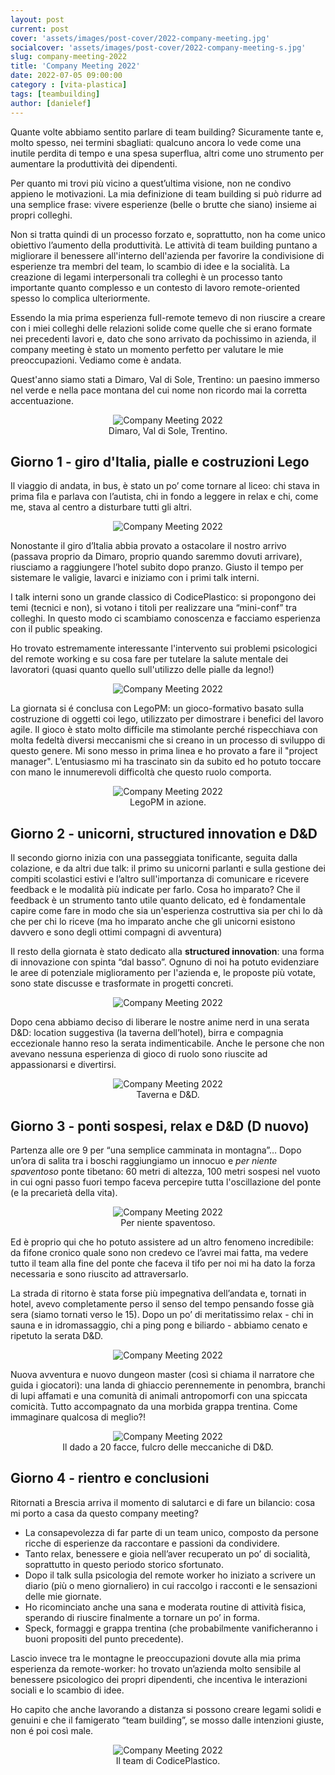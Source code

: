 ```yaml
---
layout: post
current: post
cover: 'assets/images/post-cover/2022-company-meeting.jpg'
socialcover: 'assets/images/post-cover/2022-company-meeting-s.jpg'
slug: company-meeting-2022
title: 'Company Meeting 2022'
date: 2022-07-05 09:00:00
category : [vita-plastica]
tags: [teambuilding]
author: [danielef]
---
```


<div class="post-intro">
Quante volte abbiamo sentito parlare di team building? Sicuramente tante e, molto spesso, nei termini sbagliati: qualcuno ancora lo vede come una inutile perdita di tempo e una spesa superflua, altri come uno strumento per aumentare la produttività dei dipendenti.
</div>

Per quanto mi trovi più vicino a quest’ultima visione, non ne condivo appieno le motivazioni.
La mia definizione di team building si può ridurre ad una semplice frase: vivere esperienze (belle o brutte che siano) insieme ai propri colleghi.

Non si tratta quindi di un processo forzato e, soprattutto, non ha come unico obiettivo l’aumento della produttività. Le attività di team building puntano a migliorare il benessere all'interno dell'azienda per favorire la condivisione di esperienze tra membri del team, lo scambio di idee e la socialità.
La creazione di legami interpersonali tra colleghi è un processo tanto importante quanto complesso e un contesto di lavoro remote-oriented spesso lo complica ulteriormente.

Essendo la mia prima esperienza full-remote temevo di non riuscire a creare con i miei colleghi delle relazioni solide come quelle che si erano formate nei precedenti lavori e, dato che sono arrivato da pochissimo in azienda, il company meeting è stato un momento perfetto per valutare le mie preoccupazioni. Vediamo come è andata.

Quest'anno siamo stati a Dimaro, Val di Sole, Trentino: un paesino immerso nel verde e nella pace montana del cui nome non ricordo mai la corretta accentuazione.

<figure style="text-align:center"><img src="/assets/images/post-content/company-meeting-2022/company-meeting_dimaro.jpg" alt="Company Meeting 2022" />
    <figcaption>Dimaro, Val di Sole, Trentino.</figcaption>
</figure>


## Giorno 1 - giro d'Italia, pialle e costruzioni Lego

Il viaggio di andata, in bus, è stato un po’ come tornare al liceo: chi stava in prima fila e parlava con l’autista, chi in fondo a leggere in relax e chi, come me, stava al centro a disturbare tutti gli altri.

<figure style="text-align:center"><img src="/assets/images/post-content/company-meeting-2022/company-meeting_s_002.png" alt="Company Meeting 2022" />
</figure>

Nonostante il giro d’Italia abbia provato a ostacolare il nostro arrivo (passava proprio da Dimaro, proprio quando saremmo dovuti arrivare), riusciamo a raggiungere l’hotel subito dopo pranzo. Giusto il tempo per sistemare le valigie, lavarci e iniziamo con i primi talk interni.

I talk interni sono un grande classico di CodicePlastico: si propongono dei temi (tecnici e non), si votano i titoli per realizzare una “mini-conf” tra colleghi. In questo modo ci scambiamo conoscenza e facciamo esperienza con il public speaking.

Ho trovato estremamente interessante l'intervento sui problemi psicologici del remote working e su cosa fare per tutelare la salute mentale dei lavoratori (quasi quanto quello sull'utilizzo delle pialle da legno!)

<figure style="text-align:center"><img src="/assets/images/post-content/company-meeting-2022/company-meeting_s_001.png" alt="Company Meeting 2022" />
</figure>

La giornata si é conclusa con LegoPM: un gioco-formativo basato sulla costruzione di oggetti coi lego, utilizzato per dimostrare i benefici del lavoro agile.
Il gioco è stato molto difficile ma stimolante perché rispecchiava con molta fedeltà diversi meccanismi che si creano in un processo di sviluppo di questo genere.
Mi sono messo in prima linea e ho provato a fare il "project manager". L’entusiasmo mi ha trascinato sin da subito ed ho potuto toccare con mano le innumerevoli difficoltà che questo ruolo comporta.

<figure style="text-align:center"><img src="/assets/images/post-content/company-meeting-2022/company-meeting_lego.jpg" alt="Company Meeting 2022" />
    <figcaption>LegoPM in azione.</figcaption>
</figure>


## Giorno 2 - unicorni, structured innovation e D&D

Il secondo giorno inizia con una passeggiata tonificante, seguita dalla colazione, e da altri due talk: il primo su unicorni parlanti e sulla gestione dei compiti scolastici estivi e l’altro sull'importanza di comunicare e ricevere feedback e le modalità più indicate per farlo.
Cosa ho imparato? Che il feedback è un strumento tanto utile quanto delicato, ed è fondamentale capire come fare in modo che sia un'esperienza costruttiva sia per chi lo dà che per chi lo riceve (ma ho imparato anche che gli unicorni esistono davvero e sono degli ottimi compagni di avventura)

Il resto della giornata è stato dedicato alla **structured innovation**: una forma di innovazione con spinta “dal basso”. Ognuno di noi ha potuto evidenziare le aree di potenziale miglioramento per l'azienda e, le proposte più votate, sono state discusse e trasformate in progetti concreti.

<figure style="text-align:center"><img src="/assets/images/post-content/company-meeting-2022/company-meeting_s_003.png" alt="Company Meeting 2022" />
</figure>

Dopo cena abbiamo deciso di liberare le nostre anime nerd in una serata D&D: location suggestiva (la taverna dell’hotel), birra e compagnia eccezionale hanno reso la serata indimenticabile. Anche le persone che non avevano nessuna esperienza di gioco di ruolo sono riuscite ad appassionarsi e divertirsi.

<figure style="text-align:center"><img src="/assets/images/post-content/company-meeting-2022/company-meeting_dnd.jpg" alt="Company Meeting 2022" />
    <figcaption>Taverna e D&D.</figcaption>
</figure>


## Giorno 3 - ponti sospesi, relax e D&D (D nuovo)

Partenza alle ore 9 per “una semplice camminata in montagna”…
Dopo un’ora di salita tra i boschi raggiungiamo un innocuo e *per niente spaventoso* ponte tibetano: 60 metri di altezza, 100 metri sospesi nel vuoto in cui ogni passo fuori tempo faceva percepire tutta l'oscillazione del ponte (e la precarietà della vita).

<figure style="text-align:center"><img src="/assets/images/post-content/company-meeting-2022/company-meeting_bridge.jpg" alt="Company Meeting 2022" />
    <figcaption>Per niente spaventoso.</figcaption>
</figure>


Ed è proprio qui che ho potuto assistere ad un altro fenomeno incredibile: da fifone cronico quale sono non credevo ce l’avrei mai fatta, ma vedere tutto il team alla fine del ponte che faceva il tifo per noi mi ha dato la forza necessaria e sono riuscito ad attraversarlo.

La strada di ritorno è stata forse più impegnativa dell’andata e, tornati in hotel, avevo completamente perso il senso del tempo pensando fosse già sera (siamo tornati verso le 15). Dopo un po’ di meritatissimo relax - chi in sauna e in idromassaggio, chi a ping pong e biliardo -  abbiamo cenato e ripetuto la serata D&D.

<figure style="text-align:center"><img src="/assets/images/post-content/company-meeting-2022/company-meeting_s_004.png" alt="Company Meeting 2022" />
</figure>

Nuova avventura e nuovo dungeon master (così si chiama il narratore che guida i giocatori): una landa di ghiaccio perennemente in penombra, branchi di lupi affamati e una comunità di animali antropomorfi con una spiccata comicità. Tutto accompagnato da una morbida grappa trentina. Come immaginare qualcosa di meglio?! 

<figure style="text-align:center"><img src="/assets/images/post-content/company-meeting-2022/company-meeting_dice.jpg" alt="Company Meeting 2022" />
    <figcaption>Il dado a 20 facce, fulcro delle meccaniche di D&D.</figcaption>
</figure>


## Giorno 4 - rientro e conclusioni

Ritornati a Brescia arriva il momento di salutarci e di fare un bilancio: cosa mi porto a casa da questo company meeting?

- La consapevolezza di far parte di un team unico, composto da persone ricche di esperienze da raccontare e passioni da condividere.
- Tanto relax, benessere e gioia nell’aver recuperato un po’ di socialità, soprattutto in questo periodo storico sfortunato.
- Dopo il talk sulla psicologia del remote worker ho iniziato a scrivere un diario (più o meno giornaliero) in cui raccolgo i racconti e le sensazioni delle mie giornate.
- Ho ricominciato anche una sana e moderata routine di attività fisica, sperando di riuscire finalmente a tornare un po’ in forma.
- Speck, formaggi e grappa trentina (che probabilmente vanificheranno i buoni propositi del punto precedente).

Lascio invece tra le montagne le preoccupazioni dovute alla mia prima esperienza da remote-worker: ho trovato un’azienda molto sensibile al benessere psicologico dei propri dipendenti, che incentiva le interazioni sociali e lo scambio di idee.

Ho capito che anche lavorando a distanza si possono creare legami solidi e genuini e che il famigerato “team building”, se mosso dalle intenzioni giuste, non é poi così male.

<figure style="text-align:center"><img src="/assets/images/post-content/company-meeting-2022/company-meeting_team.jpg" alt="Company Meeting 2022" />
    <figcaption>Il team di CodicePlastico.</figcaption>
</figure>

